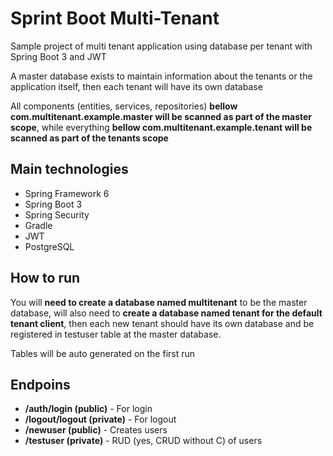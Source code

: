# Sprint Boot Multi-Tenant

Sample project of multi tenant application using database per tenant with Spring Boot 3 and JWT

A master database exists to maintain information about the tenants or the application itself, then each tenant will have its own database

All components (entities, services, repositories) **bellow com.multitenant.example.master will be scanned as part of the master scope**, while everything **bellow com.multitenant.example.tenant will be scanned as part of the tenants scope** 

## Main technologies

* Spring Framework 6
* Spring Boot 3
* Spring Security
* Gradle
* JWT
* PostgreSQL

## How to run

You will **need to create a database named multitenant** to be the master database, will also need to **create a database named tenant for the default tenant client**, then each new tenant should have its own database and be registered in testuser table at the master database. 

Tables will be auto generated on the first run

## Endpoins

* **/auth/login (public)** - For login 
* **/logout/logout (private)** - For logout
* **/newuser (public)** - Creates users
* **/testuser (private)** - RUD (yes, CRUD without C) of users
